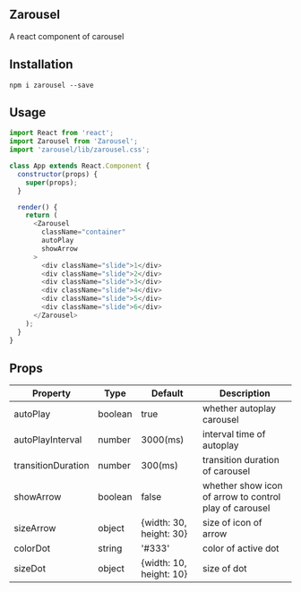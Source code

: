 ## Zarousel
A react component of carousel

## Installation

```
npm i zarousel --save
```

## Usage

```javascript
import React from 'react';
import Zarousel from 'Zarousel';
import 'zarousel/lib/zarousel.css';

class App extends React.Component {
  constructor(props) {
    super(props);
  }

  render() {
    return (
      <Zarousel
        className="container"
        autoPlay
        showArrow
      >
        <div className="slide">1</div>
        <div className="slide">2</div>
        <div className="slide">3</div>
        <div className="slide">4</div>
        <div className="slide">5</div>
        <div className="slide">6</div>
      </Zarousel>
    );
  }
}
```

## Props

Property|Type|Default|Description
---|---|---|---
autoPlay|boolean|true|whether autoplay carousel
autoPlayInterval|number|3000(ms)|interval time of autoplay
transitionDuration|number|300(ms)|transition duration of carousel
showArrow|boolean|false|whether show icon of arrow to control play of carousel
sizeArrow|object|{width: 30, height: 30}|size of icon of arrow
colorDot|string|'#333'|color of active dot
sizeDot|object|{width: 10, height: 10}|size of dot
